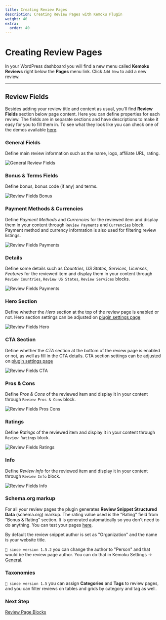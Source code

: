 ```yaml
---
title: Creating Review Pages
description: Creating Review Pages with Kemoku Plugin
weight: 40
extra:
  order: 40
---
```


# Creating Review Pages

In your WordPress dashboard you will find a new menu called **Kemoku Reviews** right below the **Pages** menu link. Click `Add New` to add a new review.

---

## Review Fields

Besides adding your review title and content as usual, you'll find **Review Fields** section below page content. Here you can define properties for each review. The fields are in separate sections and have descriptions to make it easy for you to fill them in. To see what they look like you can check one of the demos available [here](https://demos.dinomatic.com/havana).

### General Fields

Define main review information such as the name, logo, affiliate URL, rating.

![General Review Fields](https://media.dinomatic.com/images/docs/kemoku/kemoku-review-general.jpg)

### Bonus & Terms Fields

Define bonus, bonus code (if any) and terms.

![Review Fields Bonus](https://media.dinomatic.com/images/docs/kemoku/kemoku-review-bonus.jpg)

### Payment Methods & Currencies

Define _Payment Methods_ and _Currencies_ for the reviewed item and display them in your content through `Review Payments` and `Currencies` block.
Payment method and currency information is also used for filtering review listings.

![Review Fields Payments](https://media.dinomatic.com/images/docs/kemoku/kemoku-review-payments.jpg)

### Details

Define some details such as _Countries, US States, Services, Licenses, Features_ for the reviewed item and display them in your content through `Review Countries`, `Review US States`, `Review Services` blocks.

![Review Fields Payments](https://media.dinomatic.com/images/docs/kemoku/kemoku-review-details.jpg)

### Hero Section

Define whether the _Hero_ section at the top of the review page is enabled or not.
Hero section settings can be adjusted on [plugin settings page](/docs/kemoku/settings#hero)

![Review Fields Hero](https://media.dinomatic.com/images/docs/kemoku/kemoku-review-hero.jpg)

### CTA Section

Define whether the _CTA_ section at the bottom of the review page is enabled or not, as well as fill in the CTA details.
CTA section settings can be adjusted on [plugin settings page](/docs/kemoku/settings#cta)

![Review Fields CTA](https://media.dinomatic.com/images/docs/kemoku/kemoku-review-cta.jpg)

### Pros & Cons

Define _Pros & Cons_ of the reviewed item and display it in your content through `Review Pros & Cons` block.

![Review Fields Pros Cons](https://media.dinomatic.com/images/docs/kemoku/kemoku-review-pros-cons.jpg)

### Ratings

Define _Ratings_ of the reviewed item and display it in your content through `Review Ratings` block.

![Review Fields Ratings](https://media.dinomatic.com/images/docs/kemoku/kemoku-review-ratings.jpg)

### Info

Define _Review Info_ for the reviewed item and display it in your content through `Review Info` block.

![Review Fields Info](https://media.dinomatic.com/images/docs/kemoku/kemoku-review-info.jpg)

### Schema.org markup

For all your review pages the plugin generates **Review Snippet Structured Data** (schema.org) markup. The rating value used is the "Rating" field from "Bonus & Rating" section. It is generated automatically so you don't need to do anything. You can test your pages [here](https://search.google.com/structured-data/testing-tool).

By default the review snippet author is set as "Organization" and the name is your website title.

`💁 since version 1.5.2` you can change the author to "Person" and that would be the review page author. You can do that in Kemoku Settings &#8594; [General](/docs/kemoku/settings#general-settings).

### Taxonomies

`💁 since version 1.5` you can assign **Categories** and **Tags** to review pages,
and you can filter reviews on tables and grids by category and tag as well.

### Next Step

[Review Page Blocks](/docs/kemoku/review-page-blocks/)
